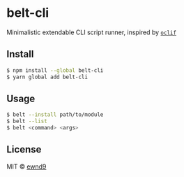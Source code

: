 # belt-cli

Minimalistic extendable CLI script runner, inspired by [`oclif`](https://github.com/oclif/oclif)

## Install

```sh
$ npm install --global belt-cli
$ yarn global add belt-cli
```

## Usage

```sh
$ belt --install path/to/module
$ belt --list
$ belt <command> <args>
```

## License

MIT © [ewnd9](http://ewnd9.com)
